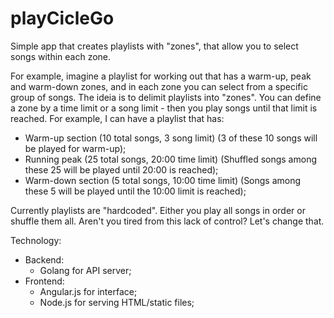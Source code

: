 # playCicleGo

Simple app that creates playlists with "zones", that allow you to select songs within each zone. 

For example, imagine a playlist for working out that has a warm-up, peak and warm-down zones, and in each zone you can select from a specific group of songs.
The ideia is to delimit playlists into "zones". You can define a zone by a time limit or a song limit - then you play songs until that limit is reached.
For example, I can have a playlist that has:
- Warm-up section (10 total songs, 3 song limit) (3 of these 10 songs will be played for warm-up);
- Running peak (25 total songs, 20:00 time limit) (Shuffled songs among these 25 will be played until 20:00 is reached);
- Warm-down section (5 total songs, 10:00 time limit) (Songs among these 5 will be played until the 10:00 limit is reached);
  
Currently playlists are "hardcoded". Either you play all songs in order or shuffle them all. Aren't you tired from this lack of control? Let's change  that.

Technology:
- Backend:
  - Golang for API server;
- Frontend:
  - Angular.js for interface;
  - Node.js for serving HTML/static files;
